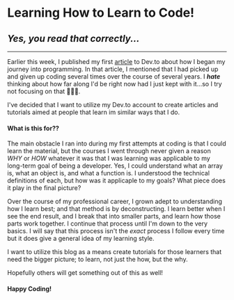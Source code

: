 # Learning How to Learn to Code!
## <em>Yes, you read that correctly...</em>
***
Earlier this week, I published my first [article](https://dev.to/mthacker09/my-first-commit-b7g) to Dev.to about how I began my journey into programming. In that article, I mentioned that I had picked up and given up coding several times over the course of several years. I <strong><em> hate</em></strong> thinking about how far along I'd be right now had I just kept with it...so I try not focusing on that 👨🏻‍💻. 

I've decided that I want to utilize my Dev.to account to create articles and tutorials aimed at people that learn im similar ways that I do. 

#### What is this for??
The main obstacle I ran into during my first attempts at coding is that I could learn the material, but the courses I went through never given a reason <em>WHY</em> or <em>HOW</em> whatever it was that I was learning was applicable to my long-term goal of being a developer. Yes, I could understand what an array is, what an object is, and what a function is. I understood the technical definitions of each, but how was it applicaple to my goals? What piece does it play in the final picture? 

Over the course of my professional career, I grown adept to understanding how I learn best; and that method is by deconstructing. I learn better when I see the end result, and I break that into smaller parts, and learn how those parts work together. I continue that process until I'm down to the very basics. I will say that this process isn't the <em>exact</em> process I follow every time but it does give a general idea of my learning style.

I want to utilize this blog as a means create tutorials for those learners that need the bigger picture; to learn, not just the how, but the why. 

Hopefully others will get something out of this as well! 

#### Happy Coding!

